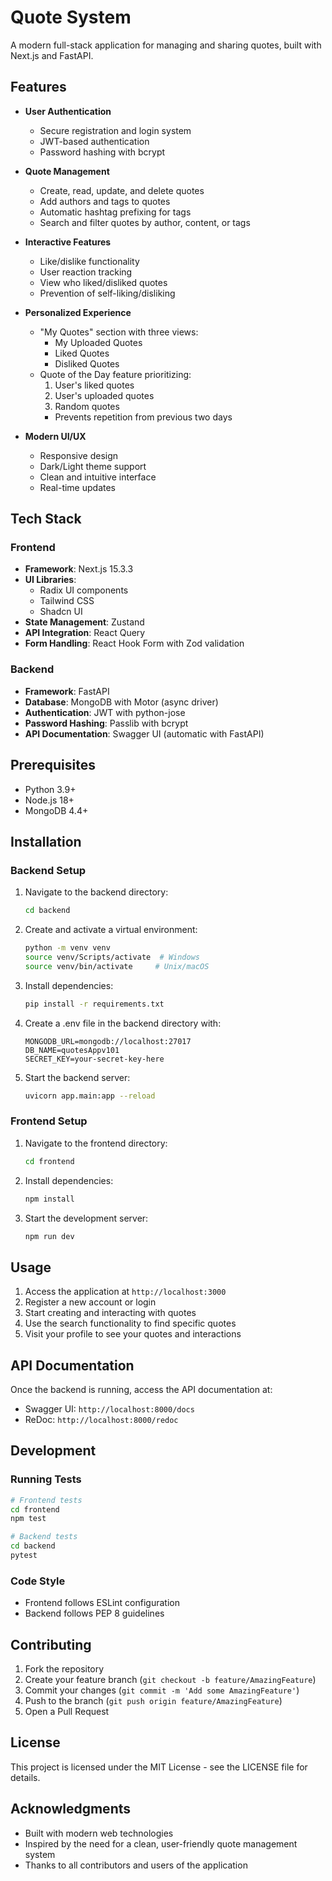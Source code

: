 # Quote System

A modern full-stack application for managing and sharing quotes, built with Next.js and FastAPI.

## Features

- **User Authentication**
  - Secure registration and login system
  - JWT-based authentication
  - Password hashing with bcrypt

- **Quote Management**
  - Create, read, update, and delete quotes
  - Add authors and tags to quotes
  - Automatic hashtag prefixing for tags
  - Search and filter quotes by author, content, or tags

- **Interactive Features**
  - Like/dislike functionality
  - User reaction tracking
  - View who liked/disliked quotes
  - Prevention of self-liking/disliking

- **Personalized Experience**
  - "My Quotes" section with three views:
    - My Uploaded Quotes
    - Liked Quotes
    - Disliked Quotes
  - Quote of the Day feature prioritizing:
    1. User's liked quotes
    2. User's uploaded quotes
    3. Random quotes
    - Prevents repetition from previous two days

- **Modern UI/UX**
  - Responsive design
  - Dark/Light theme support
  - Clean and intuitive interface
  - Real-time updates

## Tech Stack

### Frontend
- **Framework**: Next.js 15.3.3
- **UI Libraries**:
  - Radix UI components
  - Tailwind CSS
  - Shadcn UI
- **State Management**: Zustand
- **API Integration**: React Query
- **Form Handling**: React Hook Form with Zod validation

### Backend
- **Framework**: FastAPI
- **Database**: MongoDB with Motor (async driver)
- **Authentication**: JWT with python-jose
- **Password Hashing**: Passlib with bcrypt
- **API Documentation**: Swagger UI (automatic with FastAPI)

## Prerequisites

- Python 3.9+
- Node.js 18+
- MongoDB 4.4+

## Installation

### Backend Setup

1. Navigate to the backend directory:
   ```bash
   cd backend
   ```

2. Create and activate a virtual environment:
   ```bash
   python -m venv venv
   source venv/Scripts/activate  # Windows
   source venv/bin/activate     # Unix/macOS
   ```

3. Install dependencies:
   ```bash
   pip install -r requirements.txt
   ```

4. Create a .env file in the backend directory with:
   ```
   MONGODB_URL=mongodb://localhost:27017
   DB_NAME=quotesAppv101
   SECRET_KEY=your-secret-key-here
   ```

5. Start the backend server:
   ```bash
   uvicorn app.main:app --reload
   ```

### Frontend Setup

1. Navigate to the frontend directory:
   ```bash
   cd frontend
   ```

2. Install dependencies:
   ```bash
   npm install
   ```

3. Start the development server:
   ```bash
   npm run dev
   ```

## Usage

1. Access the application at `http://localhost:3000`
2. Register a new account or login
3. Start creating and interacting with quotes
4. Use the search functionality to find specific quotes
5. Visit your profile to see your quotes and interactions

## API Documentation

Once the backend is running, access the API documentation at:
- Swagger UI: `http://localhost:8000/docs`
- ReDoc: `http://localhost:8000/redoc`

## Development

### Running Tests
```bash
# Frontend tests
cd frontend
npm test

# Backend tests
cd backend
pytest
```

### Code Style
- Frontend follows ESLint configuration
- Backend follows PEP 8 guidelines

## Contributing

1. Fork the repository
2. Create your feature branch (`git checkout -b feature/AmazingFeature`)
3. Commit your changes (`git commit -m 'Add some AmazingFeature'`)
4. Push to the branch (`git push origin feature/AmazingFeature`)
5. Open a Pull Request

## License

This project is licensed under the MIT License - see the LICENSE file for details.

## Acknowledgments

- Built with modern web technologies
- Inspired by the need for a clean, user-friendly quote management system
- Thanks to all contributors and users of the application
